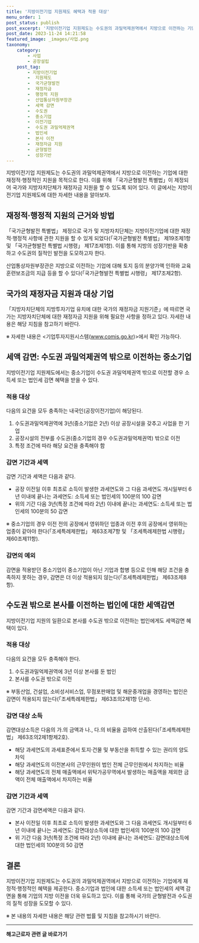 ```yaml
---
title: '지방이전기업 지원제도 혜택과 적용 대상'
menu_order: 1
post_status: publish
post_excerpt: '지방이전기업 지원제도는 수도권의 과밀억제권역에서 지방으로 이전하는 기업에 대한 재정적 행정적인 지원을 목적으로 한다. 이를 위해  국가균형발전 특별법 이 제정되어 국가와 지방자치단체가 재정자금 지원을 할 수 있도록 되어 있다. 이 글에서는 지방이전기업 지원제도에 대한 자세한 내용을 알아보자.'
post_date: 2023-11-24 14:21:58
featured_image: _images/사업.png
taxonomy:
    category:
        - 사업
        - 공장설립
    post_tag:
        - 지방이전기업
        -  지원제도
        -  국가균형발전
        -  재정자금
        -  행정적 지원
        -  산업통상자원부장관
        -  세액 감면
        -  수도권
        -  중소기업
        -  이전기업
        -  수도권 과밀억제권역
        -  법인세
        -  본사 이전
        -  재정자금 지원
        -  균형발전
        -  성장기반
---
```



지방이전기업 지원제도는 수도권의 과밀억제권역에서 지방으로 이전하는 기업에 대한 재정적·행정적인 지원을 목적으로 한다. 이를 위해 「국가균형발전 특별법」이 제정되어 국가와 지방자치단체가 재정자금 지원을 할 수 있도록 되어 있다. 이 글에서는 지방이전기업 지원제도에 대한 자세한 내용을 알아보자.

## 재정적·행정적 지원의 근거와 방법

「국가균형발전 특별법」 제정으로 국가 및 지방자치단체는 지방이전기업에 대한 재정적·행정적 사항에 관한 지원을 할 수 있게 되었다(「국가균형발전 특별법」 제19조제1항 및 「국가균형발전 특별법 시행령」 제17조제1항). 이를 통해 지방의 성장기반을 확충하고 수도권의 질적인 발전을 도모하고자 한다.

산업통상자원부장관은 지방으로 이전하는 기업에 대해 토지 등의 분양가액 인하와 교육훈련보조금의 지급 등을 할 수 있다(「국가균형발전 특별법 시행령」 제17조제2항).

## 국가의 재정자금 지원과 대상 기업

「지방자치단체의 지방투자기업 유치에 대한 국가의 재정자금 지원기준」에 따르면 국가는 지방자치단체에 대한 재정자금 지원을 위해 필요한 사항을 정하고 있다. 자세한 내용은 해당 지침을 참고하기 바란다.

※ 자세한 내용은 <기업투자지원시스템(www.comis.go.kr)>에서 확인 가능하다.

## 세액 감면: 수도권 과밀억제권역 밖으로 이전하는 중소기업

지방이전기업 지원제도에서는 중소기업이 수도권 과밀억제권역 밖으로 이전할 경우 소득세 또는 법인세 감면 혜택을 받을 수 있다.

### 적용 대상

다음의 요건을 모두 충족하는 내국인(공장이전기업)이 해당된다.
1. 수도권과밀억제권역에 3년(중소기업은 2년) 이상 공장시설을 갖추고 사업을 한 기업
2. 공장시설의 전부를 수도권(중소기업의 경우 수도권과밀억제권역) 밖으로 이전
3. 특정 조건에 따라 해당 요건을 충족해야 함

### 감면 기간과 세액

감면 기간과 세액은 다음과 같다.
- 공장 이전일 이후 최초로 소득이 발생한 과세연도와 그 다음 과세연도 개시일부터 6년 이내에 끝나는 과세연도: 소득세 또는 법인세의 100분의 100 감면
- 위의 기간 다음 3년(특정 조건에 따라 2년) 이내에 끝나는 과세연도: 소득세 또는 법인세의 100분의 50 감면

※ 중소기업의 경우 이전 전의 공장에서 영위하던 업종과 이전 후의 공장에서 영위하는 업종이 같아야 한다(「조세특례제한법」 제63조제7항 및 「조세특례제한법 시행령」 제60조제11항).

### 감면의 예외

감면을 적용받던 중소기업이 중소기업이 아닌 기업과 합병 등으로 인해 해당 조건을 충족하지 못하는 경우, 감면은 더 이상 적용되지 않는다(「조세특례제한법」 제63조제8항).

## 수도권 밖으로 본사를 이전하는 법인에 대한 세액감면

지방이전기업 지원의 일환으로 본사를 수도권 밖으로 이전하는 법인에게도 세액감면 혜택이 있다.

### 적용 대상

다음의 요건을 모두 충족해야 한다.
1. 수도권과밀억제권역에 3년 이상 본사를 둔 법인
2. 본사를 수도권 밖으로 이전

※ 부동산업, 건설업, 소비성서비스업, 무점포판매업 및 해운중개업을 경영하는 법인은 감면이 적용되지 않는다(「조세특례제한법」 제63조의2제1항 단서).

### 감면 대상 소득

감면대상소득은 다음의 가.의 금액과 나., 다.의 비율을 곱하여 산출된다(「조세특례제한법」 제63조의2제1항제2호).
- 해당 과세연도의 과세표준에서 토지·건물 및 부동산을 취득할 수 있는 권리의 양도차익
- 해당 과세연도의 이전본사의 근무인원이 법인 전체 근무인원에서 차지하는 비율
- 해당 과세연도의 전체 매출액에서 위탁가공무역에서 발생하는 매출액을 제외한 금액이 전체 매출액에서 차지하는 비율

### 감면 기간과 세액

감면 기간과 감면세액은 다음과 같다.
- 본사 이전일 이후 최초로 소득이 발생한 과세연도와 그 다음 과세연도 개시일부터 6년 이내에 끝나는 과세연도: 감면대상소득에 대한 법인세의 100분의 100 감면
- 위 기간 다음 3년(특정 조건에 따라 2년) 이내에 끝나는 과세연도: 감면대상소득에 대한 법인세의 100분의 50 감면

## 결론

지방이전기업 지원제도는 수도권의 과밀억제권역에서 지방으로 이전하는 기업에게 재정적·행정적인 혜택을 제공한다. 중소기업과 법인에 대한 소득세 또는 법인세의 세액 감면을 통해 기업의 지방 이전을 더욱 유도하고 있다. 이를 통해 국가의 균형발전과 수도권의 질적 성장을 도모할 수 있다.

※ 본 내용의 자세한 내용은 해당 관련 법률 및 지침을 참고하시기 바란다.
<!-- wp:separator -->
<hr class="wp-block-separator has-alpha-channel-opacity"/>
<!-- /wp:separator -->

<!-- wp:group {"backgroundColor":"base","layout":{"type":"constrained"}} -->
<div class="wp-block-group has-base-background-color has-background"><!-- wp:paragraph {"align":"center","fontSize":"medium"} -->
<p class="has-text-align-center has-large-font-size"><strong>해고근로자 관련 글 바로가기</strong></p>
<!-- /wp:paragraph -->


<!-- wp:latest-posts
{"categories":[{"id":12660,"count":19,"description":"","link":"https://uknowlaw.com/category/%ed%95%b4%ea%b3%a0%ea%b7%bc%eb%a1%9c%ec%9e%90/","name":"해고근로자","slug":"해고근로자","taxonomy":"category","parent":0,"meta":[],"_links":{"self":[{"href":"https://uknowlaw.com/wp-json/wp/v2/categories/12660"}],"collection":[{"href":"https://uknowlaw.com/wp-json/wp/v2/categories"}],"about":[{"href":"https://uknowlaw.com/wp-json/wp/v2/taxonomies/category"}],"wp:post_type":[{"href":"https://uknowlaw.com/wp-json/wp/v2/posts?categories=12660"}],"curies":[{"name":"wp","href":"https://api.w.org/{rel}","templated":true}]}}],"postsToShow":100,"excerptLength":28,"postLayout":"grid","columns":2,"featuredImageAlign":"left","featuredImageSizeSlug":"large","fontSize":"small"} /--></div>
<!-- /wp:group -->